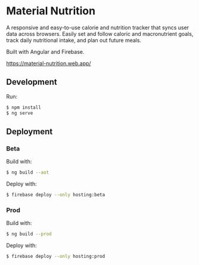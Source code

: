 # Material Nutrition
A responsive and easy-to-use calorie and nutrition tracker that syncs user data across browsers. Easily set and follow caloric and macronutrient goals, track daily nutritional intake, and plan out future meals. 

Built with Angular and Firebase.

https://material-nutrition.web.app/

## Development

Run:
```bash
$ npm install
$ ng serve
```

## Deployment

### Beta

Build with:
```bash
$ ng build --aot
```

Deploy with:
```bash
$ firebase deploy --only hosting:beta
```

### Prod

Build with:
```bash
$ ng build --prod
```

Deploy with:
```bash
$ firebase deploy --only hosting:prod

